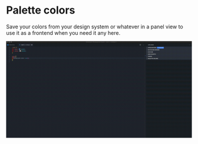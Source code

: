 # Palette colors

Save your colors from your design system or whatever in a panel view to use it as a frontend when you need it any here.

![alt text](media/demo.gif "Using the panel")